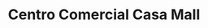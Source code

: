 ---
title: "Centro Comercial Casa Mall"
url: /caracas/centro-comercial-casa-mall/
shop: Einkaufszentrum
---